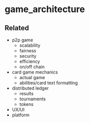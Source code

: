 # game_architecture
## Related
* p2p game
  * scalability
  * fairness
  * security
  * efficiency
  * on/off chain
* card game mechanics
  * actual game
  * abilities/card text formatting
* distributed ledger
  * results
  * tournaments
  * tokens
* UX/UI
* platform
